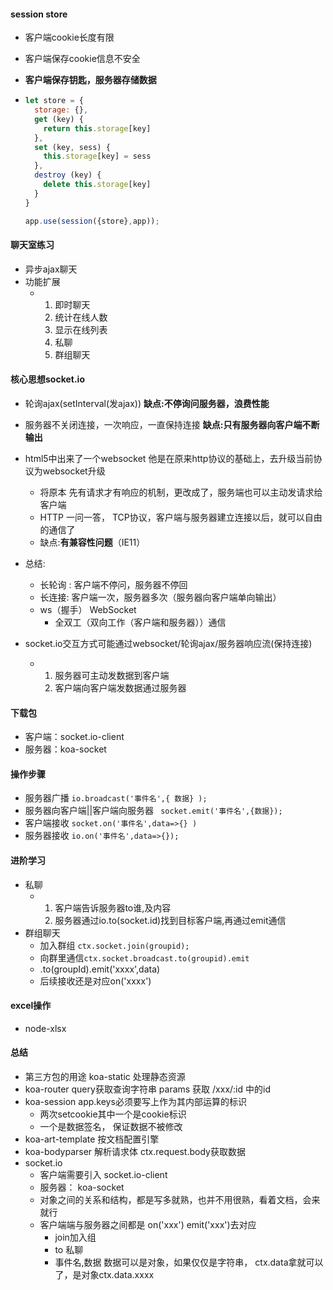 #### session store

- 客户端cookie长度有限

- 客户端保存cookie信息不安全

- __客户端保存钥匙，服务器存储数据__

- ```js
  let store = {
    storage: {},
    get (key) {
      return this.storage[key]
    },
    set (key, sess) {
      this.storage[key] = sess
    },
    destroy (key) {
      delete this.storage[key]
    }
  } 
  
  app.use(session({store},app));
  ```

#### 聊天室练习

- 异步ajax聊天
- 功能扩展
  - 1. 即时聊天
    2. 统计在线人数
    3. 显示在线列表
    4. 私聊
    5. 群组聊天

#### 核心思想socket.io

- 轮询ajax(setInterval(发ajax))   __缺点:不停询问服务器，浪费性能__
- 服务器不关闭连接，一次响应，一直保持连接 __缺点:只有服务器向客户端不断输出__
- html5中出来了一个websocket   他是在原来http协议的基础上，去升级当前协议为websocket升级
  - 将原本  先有请求才有响应的机制，更改成了，服务端也可以主动发请求给客户端
  - HTTP 一问一答，  TCP协议，客户端与服务器建立连接以后，就可以自由的通信了
  - 缺点:__有兼容性问题__（IE11）



- 总结: 
  - 长轮询 : 客户端不停问，服务器不停回
  - 长连接: 客户端一次，服务器多次（服务器向客户端单向输出）
  - ws（握手） WebSocket
    - 全双工（双向工作（客户端和服务器））通信



- socket.io交互方式可能通过websocket/轮询ajax/服务器响应流(保持连接)
  - 1. 服务器可主动发数据到客户端
    2. 客户端向客户端发数据通过服务器

#### 下载包

- 客户端：socket.io-client
- 服务器：koa-socket

#### 操作步骤

- 服务器广播   ```io.broadcast('事件名',{ 数据} );```
- 服务器向客户端||客户端向服务器  ``` socket.emit('事件名',{数据});```
- 客户端接收  ```socket.on('事件名',data=>{} )```
- 服务器接收  ```io.on('事件名',data=>{});```

#### 进阶学习

- 私聊
  - 1. 客户端告诉服务器to谁,及内容
    2. 服务器通过io.to(socket.id)找到目标客户端,再通过emit通信
- 群组聊天
  - 加入群组 ```ctx.socket.join(groupid);```
  - 向群里通信```ctx.socket.broadcast.to(groupid).emit```
  - .to(groupId).emit('xxxx',data)
  - 后续接收还是对应on('xxxx')

#### excel操作

- node-xlsx 

#### 总结

- 第三方包的用途  koa-static 处理静态资源
- koa-router  query获取查询字符串  params 获取 /xxx/:id 中的id
- koa-session app.keys必须要写上作为其内部运算的标识
  - 两次setcookie其中一个是cookie标识
  - 一个是数据签名， 保证数据不被修改
- koa-art-template 按文档配置引擎
- koa-bodyparser 解析请求体   ctx.request.body获取数据
- socket.io
  - 客户端需要引入  socket.io-client
  - 服务器： koa-socket
  - 对象之间的关系和结构，都是写多就熟，也并不用很熟，看着文档，会来就行
  - 客户端端与服务器之间都是  on('xxx')  emit('xxx')去对应
    - join加入组
    - to 私聊
    - 事件名,数据    数据可以是对象，如果仅仅是字符串，  ctx.data拿就可以了，是对象ctx.data.xxxx







